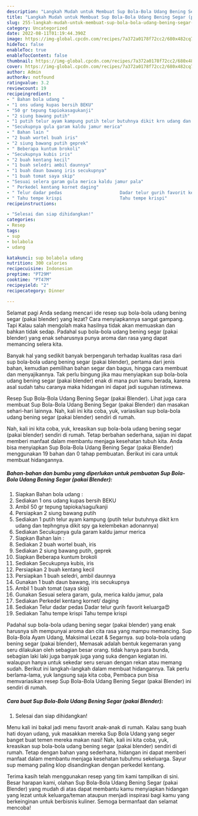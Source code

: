 ```yaml
---
description: "Langkah Mudah untuk Membuat Sup Bola-Bola Udang Bening Segar (pakai Blender) yang Lezat, Buat Buka Puasa Menggugah Selera"
title: "Langkah Mudah untuk Membuat Sup Bola-Bola Udang Bening Segar (pakai Blender) yang Lezat, Buat Buka Puasa Menggugah Selera"
slug: 255-langkah-mudah-untuk-membuat-sup-bola-bola-udang-bening-segar-pakai-blender-yang-lezat-buat-buka-puasa-menggugah-selera
category: Uncategorized
date: 2022-08-11T01:19:44.390Z
image: https://img-global.cpcdn.com/recipes/7a372a0178f72cc2/680x482cq70/sup-bola-bola-udang-bening-segar-pakai-blender-foto-resep-utama.jpg
hideToc: false
enableToc: true
enableTocContent: false
thumbnail: https://img-global.cpcdn.com/recipes/7a372a0178f72cc2/680x482cq70/sup-bola-bola-udang-bening-segar-pakai-blender-foto-resep-utama.jpg
cover: https://img-global.cpcdn.com/recipes/7a372a0178f72cc2/680x482cq70/sup-bola-bola-udang-bening-segar-pakai-blender-foto-resep-utama.jpg
author: Admin
authorAv: notfound
ratingvalue: 3.2
reviewcount: 19
recipeingredient:
- " Bahan bola udang "
- "1 ons udang kupas bersih BEKU"
- "50 gr tepung tapiokasagukanji"
- "2 siung bawang putih"
- "1 putih telur ayam kampung putih telur butuhnya dikit krn udang dan tephngnya dikit spy ga kelembekan adonannya"
- "Secukupnya gula garam kaldu jamur merica"
- " Bahan lain "
- "2 buah wortel buah iris"
- "2 siung bawang putih geprek"
- " Beberapa kuntum brokoli"
- "Secukupnya kubis iris"
- "2 buah kentang kecil"
- "1 buah seledri ambil daunnya"
- "1 buah daun bawang iris secukupnya"
- "1 buah tomat saya skip"
- "Sesuai selera garam gula merica kaldu jamur pala"
- " Perkedel kentang kornet daging"
- " Telur dadar pedas                      Dadar telur gurih favorit keluarga"
- " Tahu tempe krispi                      Tahu tempe krispi"
recipeinstructions:

- "Selesai dan siap dihidangkan!"
categories:
- Resep
tags:
- sup
- bolabola
- udang

katakunci: sup bolabola udang 
nutrition: 300 calories
recipecuisine: Indonesian
preptime: "PT29M"
cooktime: "PT47M"
recipeyield: "2"
recipecategory: Dinner

---
```



Selamat pagi Anda sedang mencari ide resep sup bola-bola udang bening segar (pakai blender) yang lezat? Cara menyiapkannya sangat gampang. Tapi Kalau salah mengolah maka hasilnya tidak akan memuaskan dan bahkan tidak sedap. Padahal sup bola-bola udang bening segar (pakai blender) yang enak seharusnya punya aroma dan rasa yang dapat memancing selera kita.


Banyak hal yang sedikit banyak berpengaruh terhadap kualitas rasa dari sup bola-bola udang bening segar (pakai blender), pertama dari jenis bahan, kemudian pemilihan bahan segar dan bagus, hingga cara membuat dan menyajikannya. Tak perlu bingung jika mau menyiapkan sup bola-bola udang bening segar (pakai blender) enak di mana pun kamu berada, karena asal sudah tahu caranya maka hidangan ini dapat jadi suguhan istimewa.

Resep Sup Bola-Bola Udang Bening Segar (pakai Blender). Lihat juga cara membuat Sup Bola-Bola Udang Bening Segar (pakai Blender) dan masakan sehari-hari lainnya. Nah, kali ini kita coba, yuk, variasikan sup bola-bola udang bening segar (pakai blender) sendiri di rumah.


Nah, kali ini kita coba, yuk, kreasikan sup bola-bola udang bening segar (pakai blender) sendiri di rumah. Tetap berbahan sederhana, sajian ini dapat memberi manfaat dalam membantu menjaga kesehatan tubuh kita. Anda bisa menyiapkan Sup Bola-Bola Udang Bening Segar (pakai Blender) menggunakan 19 bahan dan 0 tahap pembuatan. Berikut ini cara untuk membuat hidangannya.

<!--inarticleads1-->

##### Bahan-bahan dan bumbu yang diperlukan untuk pembuatan Sup Bola-Bola Udang Bening Segar (pakai Blender):

1. Siapkan  Bahan bola udang :
1. Sediakan 1 ons udang kupas bersih BEKU
1. Ambil 50 gr tepung tapioka/sagu/kanji
1. Persiapkan 2 siung bawang putih
1. Sediakan 1 putih telur ayam kampung (putih telur butuhnya dikit krn udang dan tephngnya dikit spy ga kelembekan adonannya)
1. Sediakan Secukupnya gula garam kaldu jamur merica
1. Siapkan  Bahan lain :
1. Sediakan 2 buah wortel buah, iris
1. Sediakan 2 siung bawang putih, geprek
1. Siapkan  Beberapa kuntum brokoli
1. Sediakan Secukupnya kubis, iris
1. Persiapkan 2 buah kentang kecil
1. Persiapkan 1 buah seledri, ambil daunnya
1. Gunakan 1 buah daun bawang, iris secukupnya
1. Ambil 1 buah tomat (saya skip)
1. Gunakan Sesuai selera garam, gula, merica kaldu jamur, pala
1. Sediakan  Perkedel kentang kornet/ daging
1. Sediakan  Telur dadar pedas                      Dadar telur gurih favorit keluarga😍
1. Sediakan  Tahu tempe krispi                      Tahu tempe krispi


Padahal sup bola-bola udang bening segar (pakai blender) yang enak harusnya sih mempunyai aroma dan cita rasa yang mampu memancing. Sup Bola-Bola Ayam Udang, Maksimal Lezat &amp; Segarnya. sup bola-bola udang bening segar (pakai blender), Memasak adalah bentuk kegemaran yang seru dilakukan oleh sebagian besar orang. tidak hanya para bunda, sebagian laki laki juga banyak juga yang suka dengan kegiatan ini. walaupun hanya untuk sekedar seru seruan dengan rekan atau memang sudah. Berikut ini langkah-langkah dalam membuat hidangannya. Tak perlu berlama-lama, yuk langsung saja kita coba, Pembaca pun bisa memvariasikan resep Sup Bola-Bola Udang Bening Segar (pakai Blender) ini sendiri di rumah. 

<!--inarticleads2-->

##### Cara buat Sup Bola-Bola Udang Bening Segar (pakai Blender):


1. Selesai dan siap dihidangkan!

Menu kali ini bakal jadi menu favorit anak-anak di rumah. Kalau sang buah hati doyan udang, yuk masakkan mereka Sup Bola Udang yang seger banget buat temen mereka makan nasi! Nah, kali ini kita coba, yuk, kreasikan sup bola-bola udang bening segar (pakai blender) sendiri di rumah. Tetap dengan bahan yang sederhana, hidangan ini dapat memberi manfaat dalam membantu menjaga kesehatan tubuhmu sekeluarga. Sayur sup memang paling klop disandingkan dengan perkedel kentang. 

Terima kasih telah menggunakan resep yang tim kami tampilkan di sini. Besar harapan kami, olahan Sup Bola-Bola Udang Bening Segar (pakai Blender) yang mudah di atas dapat membantu kamu menyiapkan hidangan yang lezat untuk keluarga/teman ataupun menjadi inspirasi bagi kamu yang berkeinginan untuk berbisnis kuliner. Semoga bermanfaat dan selamat mencoba!
